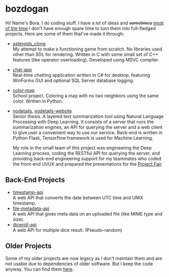 # bozdogan

Hi! Name's Bora. I do coding stuff. I have a lot of ideas and <del>sometimes</del> <ins>most of the time</ins> I don't have enough spare time to turn them into full-fledged projects. Here are some of them that've made it through:

- [asteroids_clone](https://github.com/bozdogan/asteroids_clone)  
  My attempt to make a functioning game from scratch. No libraries used other than SDL for rendering. Written in C with some small set of C++ features (like operator overloading). Developed using MSVC compiler.

- [chat-app](https://github.com/bozdogan/chat-app)  
  Real-time chatting application written in C# for desktop, featuring WinForms GUI and optional SQL Server database logging.

- [color-map](https://github.com/bozdogan/color-map)  
  School project. Coloring a map with no two neighbors using the same color. Written in Python.

- [nodetails](https://github.com/bozdogan/nodetails), [nodetails-website](https://github.com/bozdogan/nodetails-website)  
  Senior thesis. A layered text summarization tool using Natural Language Processing with Deep Learning. It consists of a server that runs the summarization engines, an API for querying the server and a web client to give user a convenient way to use our service. Back-end is written in Python Flask, Tensorflow framework is used for Machine Learning.

  My role in the small team of this project was engineering the Deep Learning process, coding the RESTful API for querying the server, and providing back-end engineering support for my teammates who coded the front-end UI/UX and prepared the presentations for the [Project Fair](https://mfprojefuari.eskisehir.edu.tr/14-proje-fuar%C4%B1-ve-yar%C4%B1%C5%9Fmas%C4%B1-08-haziran-2021-0).

## Back-End Projects

- [timestamp-api](https://github.com/bozdogan/timestamp-api)  
  A web API that converts the date between UTC time and UNIX timestamp.
- [file-metadata-api](https://github.com/bozdogan/file-metadata-api)  
  A web API that gives meta data on an uploaded file (like MIME type and size).
- [diceroll-api](https://github.com/bozdogan/diceroll-api)  
  A web API for multiple dice result. (Pseudo-random)

## Older Projects

Some of my older projects are now legacy as I don't maintain them and are not usable due to dependencies of older software. But I keep the code anyway. You can find them [here](./abandoned.md).